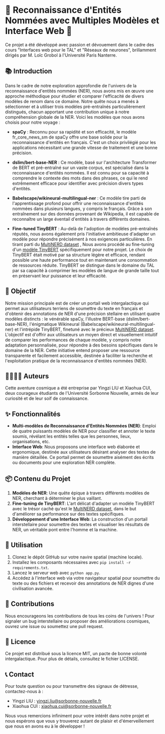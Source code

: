 # 🚀 Reconnaissance d'Entités Nommées avec Multiples Modèles et Interface Web 🚀

Ce projet a été développé avec passion et dévouement dans le cadre des cours "Interfaces web pour le TAL" et "Réseaux de neurones", brillamment dirigés par M. Loïc Grobol à l'Université Paris Nanterre.

## 📚 Introduction

Dans le cadre de notre exploration approfondie de l'univers de la reconnaissance d'entités nommées (NER), nous avons mis en œuvre une approche méthodique pour étudier et comparer l'efficacité de divers modèles de renom dans ce domaine. Notre quête nous a menés à sélectionner et à utiliser trois modèles pré-entraînés particulièrement distingués, chacun apportant une contribution unique à notre compréhension globale de la NER. Voici les modèles que nous avons choisis pour notre voyage :

- **spaCy** : Reconnu pour sa rapidité et son efficacité, le modèle fr_core_news_sm de spaCy offre une base solide pour la reconnaissance d'entités en français. C'est un choix privilégié pour les applications nécessitant une grande vitesse de traitement et une bonne précision.

- **dslim/bert-base-NER** : Ce modèle, basé sur l'architecture Transformer de BERT et pré-entraîné sur un vaste corpus, est spécialisé dans la reconnaissance d'entités nommées. Il est connu pour sa capacité à comprendre le contexte des mots dans des phrases, ce qui le rend extrêmement efficace pour identifier avec précision divers types d'entités.

- **Babelscape/wikineural-multilingual-ner** : Ce modèle tire parti de l'apprentissage profond pour offrir une reconnaissance d'entités nommées dans plusieurs langues, y compris le français. Grâce à son entraînement sur des données provenant de Wikipedia, il est capable de reconnaître un large éventail d'entités à travers différents domaines.

- **Fine-tuned TinyBERT** : Au-delà de l'adoption de modèles pré-entraînés réputés, nous avons également pris l'initiative ambitieuse d'adapter un modèle pour répondre précisément à nos exigences particulières. En tirant parti du [MultiNERD dataset](https://huggingface.co/datasets/Babelscape/multinerd) , Nous avons procédé au fine-tuning d'un [modèle TinyBERT](https://huggingface.co/huawei-noah/TinyBERT_General_4L_312D) spécifiquement pour notre projet. Le choix de TinyBERT était motivé par sa structure légère et efficace, rendant possible une haute performance tout en maintenant une consommation de ressources réduite. TinyBERT se distingue dans le domaine du TAL par sa capacité à comprimer les modèles de langue de grande taille tout en préservant leur puissance et leur efficacité. 

## 🎯 Objectif

Notre mission principale est de créer un portail web intergalactique qui permet aux utilisateurs terriens de soumettre du texte en français et d'obtenir des annotations de NER d'une précision stellaire en utilisant quatre modèles distincts : le vénérable spaCy, l'illustre BERT-base (dslim/bert-base-NER), l'énigmatique Wikineural (Babelscape/wikineural-multilingual-ner) et l'intrépide TinyBERT, finetuné avec le précieux [MultiNERD dataset](https://huggingface.co/datasets/Babelscape/multinerd). L'objectif est d'offrir aux utilisateurs un moyen direct et visuellement intuitif de comparer les performances de chaque modèle, y compris notre adaptation personnalisée, pour répondre à des besoins spécifiques dans le domaine de la NER. Cette initiative entend proposer une ressource transparente et facilement accessible, destinée à faciliter la recherche et l'exploitation pratique de la reconnaissance d'entités nommées (NER).

## 👩‍🚀👨‍🚀 Auteurs

Cette aventure cosmique a été entreprise par Yingzi LIU et Xiaohua CUI, deux courageux étudiants de l'Université Sorbonne Nouvelle, armés de leur curiosité et de leur soif de connaissance.

## ✨ Fonctionnalités

- **Multi-modèles de Reconnaissance d'Entités Nommées (NER)**: Emploi de quatre puissants modèles de NER pour classifier et annoter le texte soumis, révélant les entités telles que les personnes, lieux, organisations, etc.
- **Interface Web**: Nous proposons une interface web élaborée et ergonomique, destinée aux utilisateurs désirant analyser des textes de manière détaillée. Ce portail permet de soumettre aisément des écrits ou documents pour une exploration NER complète.

## 📦 Contenu du Projet

1. **Modèles de NER**: Une quête épique à travers différents modèles de NER, cherchant à déterminer le plus vaillant.
2. **Fine-tuning de TinyBERT**: L'art délicat d'adapter un modèle TinyBERT avec le trésor caché qu'est le [MultiNERD dataset](https://huggingface.co/datasets/Babelscape/multinerd), dans le but d'améliorer sa performance sur des textes spécifiques.
3. **Développement d'une Interface Web**: La construction d'un portail interstellaire pour soumettre des textes et visualiser les résultats de NER, un véritable pont entre l'homme et la machine.

## 🚀 Utilisation

1. Clonez le dépôt GitHub sur votre navire spatial (machine locale).
2. Installez les composants nécessaires avec `pip install -r requirements.txt`.
3. Lancez le serveur web avec `python app.py`.
4. Accédez à l'interface web via votre navigateur spatial pour soumettre du texte ou des fichiers et recevoir des annotations de NER dignes d'une civilisation avancée.

## 🤝 Contributions

Nous encourageons les contributions de tous les coins de l'univers ! Pour signaler un bug interstellaire ou proposer des améliorations cosmiques, ouvrez une issue ou soumettez une pull request.

## 📜 Licence

Ce projet est distribué sous la licence MIT, un pacte de bonne volonté intergalactique. Pour plus de détails, consultez le fichier LICENSE.

## 📞 Contact

Pour toute question ou pour transmettre des signaux de détresse, contactez-nous à :

- Yingzi LIU : yingzi.liu@sorbonne-nouvelle.fr
- Xiaohua CUI : xiaohua.cui@sorbonne-nouvelle.fr

Nous vous remercions infiniment pour votre intérêt dans notre projet et nous espérons que vous y trouverez autant de plaisir et d'émerveillement que nous en avons eu à le développer !
